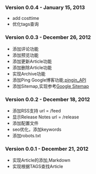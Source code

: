 ### Version 0.0.4 - January 15, 2013

* add costtime
* 优化tags查询

### Version 0.0.3 - December 26, 2012

* 添加评论功能
* 添加预览功能
* 添加更新Article功能
* 添加删除Article功能
* 实现Archive功能
* 添加Ping Google博客功能,[pingin_API](http://www.google.cn/intl/zh-CN/help/blogsearch/pinging_API.html)
* 添加Sitemap,实现参考[Google Sitemap](http://support.google.com/webmasters/bin/answer.py?hl=en&answer=156184&topic=8476&ctx=topic)


### Version 0.0.2 - December 18, 2012
	
* 添加RSS支持		url = /feed
* 显示Release Notes	url = /release
* 添加配置文件
* seo优化，添加keywords
* 添加robots.txt


### Version 0.0.1 - December 21, 2012

* 实现Article的添加,Markdown
* 实现根据TAGS查找Article
